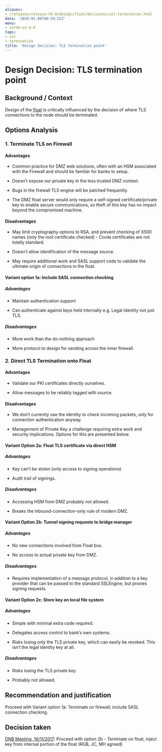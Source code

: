 ```yaml
---
aliases:
- /releases/release-V4.0/design/float/decisions/ssl-termination.html
date: '2020-01-08T09:59:25Z'
menu:
- corda-os-4-0
tags:
- ssl
- termination
title: 'Design Decision: TLS termination point'
---
```



# Design Decision: TLS termination point


## Background / Context

Design of the [float](../design.md) is critically influenced by the decision of where TLS connections to the node should
                be terminated.


## Options Analysis


### 1. Terminate TLS on Firewall


#### Advantages


* Common practice for DMZ web solutions, often with an HSM associated with the Firewall and should be familiar for banks to setup.


* Doesn’t expose our private key in the less trusted DMZ context.


* Bugs in the firewall TLS engine will be patched frequently.


* The DMZ float server would only require a self-signed certificate/private key to enable secure communications, so theft of this key has no impact beyond the compromised machine.



#### Disadvantages


* May limit cryptography options to RSA, and prevent checking of X500 names (only the root certificate checked) - Corda certificates are not totally standard.


* Doesn’t allow identification of the message source.


* May require additional work and SASL support code to validate the ultimate origin of connections in the float.



#### Variant option 1a: Include SASL connection checking


##### Advantages


* Maintain authentication support


* Can authenticate against keys held internally e.g. Legal Identity not just TLS.



##### Disadvantages


* More work than the do-nothing approach


* More protocol to design for sending across the inner firewall.



### 2. Direct TLS Termination onto Float


#### Advantages


* Validate our PKI certificates directly ourselves.


* Allow messages to be reliably tagged with source.



#### Disadvantages


* We don’t currently use the identity to check incoming packets, only for connection authentication anyway.


* Management of Private Key a challenge requiring extra work and security implications. Options for this are presented below.



#### Variant Option 2a: Float TLS certificate via direct HSM


##### Advantages


* Key can’t be stolen (only access to signing operations)


* Audit trail of signings.



##### Disadvantages


* Accessing HSM from DMZ probably not allowed.


* Breaks the inbound-connection-only rule of modern DMZ.



#### Variant Option 2b: Tunnel signing requests to bridge manager


##### Advantages


* No new connections involved from Float box.


* No access to actual private key from DMZ.



##### Disadvantages


* Requires implementation of a message protocol, in addition to a key provider that can be passed to the standard SSLEngine, but proxies signing requests.



#### Variant Option 2c: Store key on local file system


##### Advantages


* Simple with minimal extra code required.


* Delegates access control to bank’s own systems.


* Risks losing only the TLS private key, which can easily be revoked. This isn’t the legal identity key at all.



##### Disadvantages


* Risks losing the TLS private key.


* Probably not allowed.



## Recommendation and justification

Proceed with Variant option 1a: Terminate on firewall; include SASL connection checking.


## Decision taken

[DNB Meeting, 16/11/2017](./drb-meeting-20171116.md): Proceed with option 2b - Terminate on float, inject key from internal portion of the float  (RGB, JC, MH agreed)


